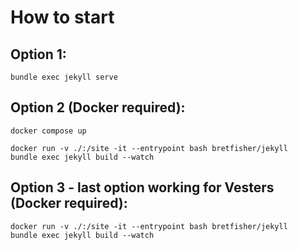 # How to start

## Option 1: 
```
bundle exec jekyll serve
```

## Option 2 (Docker required): 
```
docker compose up

docker run -v ./:/site -it --entrypoint bash bretfisher/jekyll
bundle exec jekyll build --watch
```

## Option 3 - last option working for Vesters (Docker required): 
```
docker run -v ./:/site -it --entrypoint bash bretfisher/jekyll
bundle exec jekyll build --watch
```
